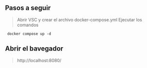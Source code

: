 ## Pasos a seguir
> Abrir VSC y crear el archivo docker-compose.yml
> Ejecutar los comandos
```
 docker compose up -d
```
## Abrir el bavegador
> http://localhost:8080/
